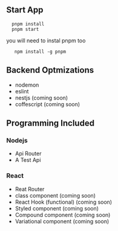 ## Start App
  ```
    pnpm install
    pnpm start
 ```
 you will need to instal pnpm too
 ```
    npm install -g pnpm
 ```

 ## Backend Optmizations
 * nodemon 
 * eslint
 * nestjs (coming soon)
 * coffescript (coming soon)

 ## Programming Included
 ### Nodejs 
 * Api Router 
 * A Test Api
 ### React
 * Reat Router
 * class component (coming soon)
 * React Hook (functional) (coming soon)
 * Styled component (coming soon)
 * Compound component (coming soon)
 * Variational component (coming soon)

 